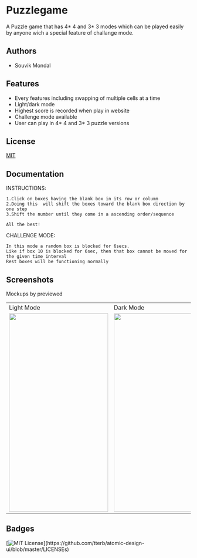 # Puzzlegame

A Puzzle game that has 4* 4 and 3* 3 modes which can be played easily by anyone wich a special feature of challange mode.  

  
## Authors

- Souvik Mondal


## Features

- Every features including swapping of multiple cells at a time
- Light/dark mode 
- Highest score is recorded when play in website
- Challenge mode available
- User can play in 4* 4 and 3* 3 puzzle versions


## License

[MIT](https://choosealicense.com/licenses/mit/)
  

## Documentation

INSTRUCTIONS:

    1.Click on boxes having the blank box in its row or column
    2.Doing this  will shift the boxes toward the blank box direction by one step
    3.Shift the number until they come in a ascending order/sequence
    
    All the best!

CHALLENGE MODE:
        
    In this mode a random box is blocked for 6secs.
    Like if box 10 is blocked for 6sec, then that box cannot be moved for the given time interval
    Rest boxes will be functioning normally
    
## Screenshots
Mockups by previewed 

<table>
  <tr>
    <td >Light Mode</td>
     <td>Dark Mode</td>
  </tr>
  <tr>
    <td><img src="https://drive.google.com/file/d/1TL7h0h73b3VI_AUIikVQPczcb3HUJcsC/view?usp=sharing" width=270 height=540></td>
    <td><img src="https://drive.google.com/file/d/1oms_CTUy31ziFLODa-euO4G_BMPHTULr/view?usp=sharing" width=270 height=540></td>
  </tr>
 </table>    

 ## Badges


[![MIT License](https://img.shields.io/apm/l/atomic-design-ui.svg?)](https://github.com/tterb/atomic-design-ui/blob/master/LICENSEs)

  


